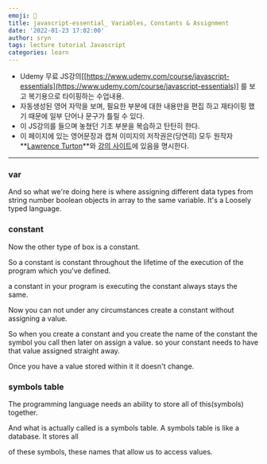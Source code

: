 ```yaml
---
emoji: 📑
title: javascript-essential_ Variables, Constants & Assignment
date: '2022-01-23 17:02:00'
author: sryn
tags: lecture tutorial Javascript
categories: learn
---
```


- Udemy 무료 JS강의[[https://www.udemy.com/course/javascript-essentials](https://www.udemy.com/course/javascript-essentials)] 를 보고 복기용으로 타이핑하는 수업내용.
- 자동생성된 영어 자막을 보며, 필요한 부분에 대한 내용만을 편집 하고 재타이핑 했기 때문에 일부 단어나 문구가 틀릴 수 있다.
- 이 JS강의를 들으며 놓쳤던 기초 부분을 복습하고 탄탄히 한다.
- 이 페이지에 있는 영어문장과 캡쳐 이미지의 저작권은(당연히) 모두 원작자 **[Lawrence Turton](https://www.udemy.com/user/lawrenceturton/)**와 [강의 사이트](https://www.udemy.com/course/javascript-essentials)에 있음을 명시한다.

---

### var

And so what we're doing here is where assigning different data types from string number boolean objects in array to the same variable. It's a Loosely typed language.

### constant

Now the other type of box is a constant.

So a constant is constant throughout the lifetime of the execution of the program which you've defined.

a constant in your program is executing the constant always stays the same.

Now you can not under any circumstances create a constant without assigning a value.

So when you create a constant and you create the name of the constant the symbol you call then later on assign a value. so your constant needs to have that value assigned straight away.

Once you have a value stored within it it doesn't change.

### symbols table

The programming language needs an ability to store all of this(symbols) together.

And what is actually called is a symbols table. A symbols table is like a database. It stores all

of these symbols, these names that allow us to access values.
